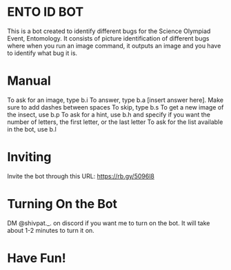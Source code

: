 # ENTO ID BOT

This is a bot created to identify different bugs for the Science Olympiad Event, Entomology.
It consists of picture identification of different bugs where when you run an image command, it outputs an image and you have to identify what bug it is.

# Manual
To ask for an image, type b.i 
To answer, type b.a [insert answer here]. Make sure to add dashes between spaces 
To skip, type b.s
To get a new image of the insect, use b.p 
To ask for a hint, use b.h and specify if you want the number of letters, the first letter, or the last letter
To ask for the list available in the bot, use b.l 

# Inviting

Invite the bot through this URL: https://rb.gy/5096l8

# Turning On the Bot

DM @shivpat._. on discord if you want me to turn on the bot. It will take about 1-2 minutes to turn it on.


# Have Fun!
